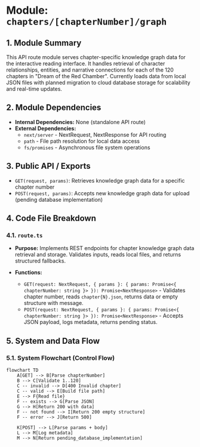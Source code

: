 # Module: `chapters/[chapterNumber]/graph`

## 1. Module Summary

This API route module serves chapter-specific knowledge graph data for the interactive reading interface. It handles retrieval of character relationships, entities, and narrative connections for each of the 120 chapters in "Dream of the Red Chamber". Currently loads data from local JSON files with planned migration to cloud database storage for scalability and real-time updates.

## 2. Module Dependencies

* **Internal Dependencies:** None (standalone API route)
* **External Dependencies:**
  * `next/server` - NextRequest, NextResponse for API routing
  * `path` - File path resolution for local data access
  * `fs/promises` - Asynchronous file system operations

## 3. Public API / Exports

* `GET(request, params)`: Retrieves knowledge graph data for a specific chapter number
* `POST(request, params)`: Accepts new knowledge graph data for upload (pending database implementation)

## 4. Code File Breakdown

### 4.1. `route.ts`

* **Purpose:** Implements REST endpoints for chapter knowledge graph data retrieval and storage. Validates inputs, reads local files, and returns structured fallbacks.

* **Functions:**
    * `GET(request: NextRequest, { params }: { params: Promise<{ chapterNumber: string }> }): Promise<NextResponse>` - Validates chapter number, reads `chapter{N}.json`, returns data or empty structure with message.
    * `POST(request: NextRequest, { params }: { params: Promise<{ chapterNumber: string }> }): Promise<NextResponse>` - Accepts JSON payload, logs metadata, returns pending status.

## 5. System and Data Flow

### 5.1. System Flowchart (Control Flow)

```mermaid
flowchart TD
    A[GET] --> B[Parse chapterNumber]
    B --> C[Validate 1..120]
    C -- invalid --> D[400 Invalid chapter]
    C -- valid --> E[Build file path]
    E --> F{Read file}
    F -- exists --> G[Parse JSON]
    G --> H[Return 200 with data]
    F -- not found --> I[Return 200 empty structure]
    F -- error --> J[Return 500]

    K[POST] --> L[Parse params + body]
    L --> M[Log metadata]
    M --> N[Return pending_database_implementation]
```

